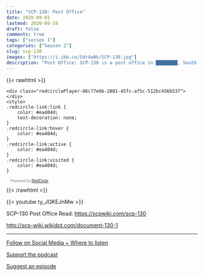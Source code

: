 ```yaml
---
title: "SCP-130: Post Office"
date: 2020-09-01
lastmod: 2020-09-16
draft: false
comments: true
tags: ["series 1"]
categories: ["Season 2"]
slug: scp-130
images: ["https://i.ibb.co/Sdr4wNk/SCP-130.jpg"]
description: "Post Office: SCP-130 is a post office in ████████, South Africa, constructed in 18██."
---
```


{{< rawhtml >}}
<script async defer onload="redcircleIframe();" src="https://api.podcache.net/embedded-player/sh/63705181-2bd5-4fc1-a869-6f5b27226efa/ep/86c77e6b-2801-45fc-af5c-512bc456b537"></script>
    <div class="redcirclePlayer-86c77e6b-2801-45fc-af5c-512bc456b537"></div>
    <style>
    .redcircle-link:link {
        color: #ea404d;
        text-decoration: none;
    }
    .redcircle-link:hover {
        color: #ea404d;
    }
    .redcircle-link:active {
        color: #ea404d;
    }
    .redcircle-link:visited {
        color: #ea404d;
    }
</style>
<p style="margin-top:3px;margin-left:11px;font-family: sans-serif;font-size: 10px; color: gray;">Powered by <a class="redcircle-link" href="https://redcircle.com?utm_source=rc_embedded_player&utm_medium=web&utm_campaign=embedded_v1">RedCircle</a></p>
{{< /rawhtml >}}

{{< youtube ty_JGKEJnMw >}}

SCP-130
Post Office
Read: https://scpwiki.com/scp-130

http://scp-wiki.wikidot.com/document-130-1

---

[Follow on Social Media + Where to listen](/links)

[Support the podcast](/support)

[Suggest an episode](/suggest)
